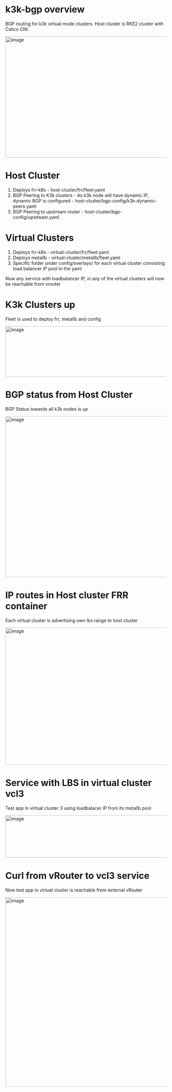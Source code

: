 # k3k-bgp overview
BGP routing for k3k virtual mode clusters.
Host cluster is RKE2 cluster with Calico CNI.

<img width="641" height="377" alt="image" src="https://github.com/user-attachments/assets/ade4332a-0beb-4351-a546-859786f95da6" />

# Host Cluster 
1) Deploys frr-k8s - host-cluster/frr/fleet.yaml
2) BGP Peering to K3k clusters - As k3k node will have dynamic IP, dynamic BGP is configured - host-cluster/bgp-config/k3k-dynamic-peers.yaml
3) BGP Peering to upstream router - host-cluster/bgp-config/upstream.yaml

# Virtual Clusters 
1) Deploys frr-k8s - virtual-cluster/frr/fleet.yaml
2) Deploys metallb - virtual-cluster/metallb/fleet.yaml
3) Specific folder under config/overlays/ for each virtual cluster consisting load balancer IP pool in the yaml

Now any service with loadbalancer IP, in any of the virtual clusters will now be reachable from vrouter



# K3k Clusters up
Fleet is used to deploy frr, metallb and config


<img width="642" height="157" alt="image" src="https://github.com/user-attachments/assets/f77d8262-823e-4926-84ce-7445a197903c" />



# BGP status from Host Cluster
BGP Status towards all k3k nodes is up 


<img width="1255" height="501" alt="image" src="https://github.com/user-attachments/assets/ccb3f8cc-5363-477a-9674-59ec3993989a" />



# IP routes in Host cluster FRR container
Each virtual cluster is advertising own lbs range to host cluster


<img width="696" height="427" alt="image" src="https://github.com/user-attachments/assets/f3348903-0792-40cc-8798-0ad891e2d154" />



# Service with LBS in virtual cluster vcl3
Test app in virtual cluster 3 using loadbalacer IP from its metallb pool


<img width="696" height="132" alt="image" src="https://github.com/user-attachments/assets/2381fced-c4ae-4e16-bc23-f5ae5580f9f9" />



# Curl from vRouter to vcl3 service
Now test app in virtual cluster is reachable from external vRouter 


<img width="886" height="590" alt="image" src="https://github.com/user-attachments/assets/85125378-b10c-4cef-bbd3-17fcca2dcb65" />


